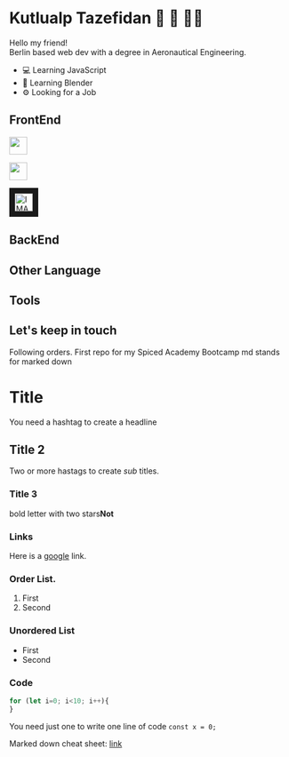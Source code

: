 # Kutlualp Tazefidan 🧞 🍦 👨‍🔬
Hello my friend! <br>
Berlin based web dev with a degree in Aeronautical Engineering.

* 💻 Learning JavaScript
* 🎨 Learning Blender
* ⚙️ Looking for a Job 

## FrontEnd
<a href="http://www.google.com" target="_blank" rel="noopener"><img height="32" width="32" src="https://cdn.simpleicons.org/javascript/f7df1e"></a> 

[<img height="32" width="32" src="https://cdn.simpleicons.org/javascript/f7df1e">](https://www.google.com)

<a href="https://www.google.com" target="_blank"><img src="https://cdn.simpleicons.org/javascript/f7df1e" 
alt="IMAGE ALT TEXT HERE" width="32" height="32" border="10" /></a>

## BackEnd

## Other Language

## Tools

## Let's keep in touch


Following orders.
First repo for my Spiced Academy Bootcamp
md stands for marked down

# Title 
You need a hashtag to create a headline

## Title 2
Two or more hastags to create *sub* titles. 

### Title 3
bold letter with two stars**Not**

### Links
Here is a [google](https://9gag.com/) link.

### Order List.
1. First
2. Second

### Unordered List
- First 
- Second

### Code
```js
for (let i=0; i<10; i++){
}
```

You need just one to write one line of code
`const x = 0;`

Marked down cheat sheet: [link](https://www.markdownguide.org/cheat-sheet/)
